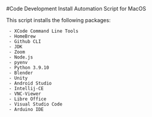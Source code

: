 #Code Development Install Automation Script for MacOS

This script installs the following packages:
```
 - XCode Command Line Tools
 - HomeBrew
 - Github CLI
 - JDK
 - Zoom
 - Node.js
 - pyenv
 - Python 3.9.10
 - Blender
 - Unity
 - Android Studio
 - Intellij-CE
 - VNC-Viewer
 - Libre Office
 - Visual Studio Code
 - Arduino IDE
```
